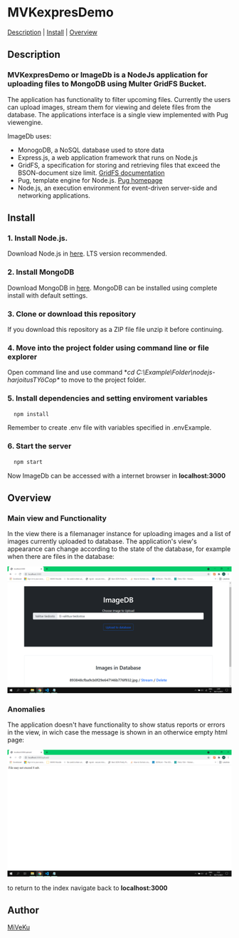 # MVKexpresDemo

[Description](https://github.com/MiVeKu/MVKexpresDemo#description)  |  [Install](https://github.com/MiVeKu/MVKexpresDemo#install)  |  [Overview](https://github.com/MiVeKu/MVKexpresDemo#Overview)

## Description

### MVKexpresDemo or ImageDb is a NodeJs application for uploading files to MongoDB using Multer GridFS Bucket.
The application has functionality to filter upcoming files. Currently the users can upload images, stream them for viewing and delete files from the database. The applications interface is a single view implemented with Pug viewengine.

ImageDb uses:
* MonogoDB, a NoSQL database used to store data
* Express.js, a web application framework that runs on Node.js
* GridFS, a specification for storing and retrieving files that exceed the BSON-document size limit. [GridFS documentation](https://docs.mongodb.com/manual/core/gridfs/)
* Pug,  template engine for Node.js. [Pug homepage](https://pugjs.org/api/getting-started.html)
* Node.js, an execution environment for event-driven server-side and networking applications.


## Install

### 1. Install Node.js. 
   Download Node.js in [here](https://nodejs.org/en/download/). LTS version recommended.
### 2. Install MongoDB
   Download MongoDB in [here](https://www.mongodb.com/download-center/community). MongoDB can be installed using complete install with default settings.
### 3. Clone or download this repository
   If you download this repository as a ZIP file file unzip it before continuing.
### 4. Move into the project folder using command line or file explorer
   Open command line and use command **cd C:\Example\Folder\nodejs-harjoitusTYöCop\** to move to the project folder.
### 5. Install dependencies and setting enviroment variables
```bash
  npm install
```
   Remember to create .env file with variables specified in .envExample.
### 6. Start the server
```bash
  npm start
```
   Now ImageDb can be accessed with a internet browser in **localhost:3000**


## Overview

### Main view and Functionality
In the view there is a filemanager instance for uploading images and a list of images currently uploaded to database. The application's view's appearance can change according to the state of the database, for example when there are files in the database:

![alt text](https://github.com/MiVeKu/MVKexpresDemo/blob/main/images/ViewExample.png "The main view")

### Anomalies
The application doesn't have functionality to show status reports or errors in the view, in wich case the message is shown in an otherwice empty html page: 

![alt text](https://github.com/MiVeKu/MVKexpresDemo/blob/main/images/ViewExample2.png "a report")

to return to the index navigate back to **localhost:3000**

## Author
[MiVeKu](https://github.com/MiVeKu)

